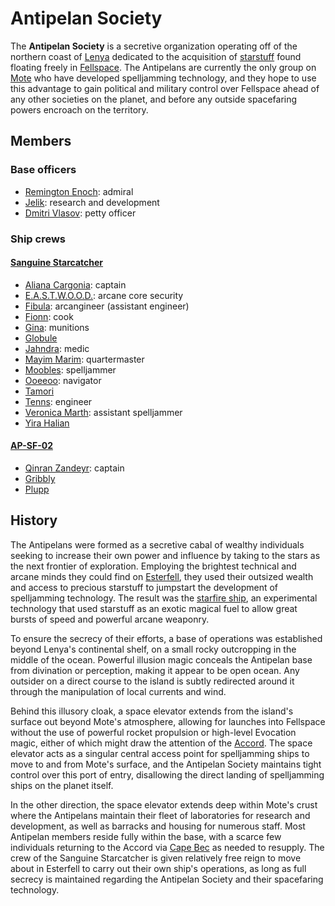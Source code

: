 # Antipelan Society

The **Antipelan Society** is a secretive organization operating off of the northern coast of [Lenya](../../../ch-4-esterfell-gazetteer/lenya/lenya.md) dedicated to the acquisition of [starstuff](../../../ch-6-mote-treasures/starstuff.md) found floating freely in [Fellspace](../../../ch-1-welcome-to-mote/cosmology/fellspace.md). The Antipelans are currently the only group on [Mote](../../../ch-1-welcome-to-mote/cosmology/mote.md) who have developed spelljamming technology, and they hope to use this advantage to gain political and military control over Fellspace ahead of any other societies on the planet, and before any outside spacefaring powers encroach on the territory.

## Members

### Base officers

- [Remington Enoch](members/remington-enoch.md): admiral
- [Jelik](members/jelik.md): research and development
- [Dmitri Vlasov](members/dmitri-vlasov.md): petty officer

### Ship crews

#### [Sanguine Starcatcher](fleet/ap-sf-01-sanguine-starcatcher.md)

- [Aliana Cargonia](members/aliana-cargonia.md): captain
- [E.A.S.T.W.O.O.D.](members/eastwood.md): arcane core security
- [Fibula](members/fibula.md): arcangineer (assistant engineer)
- [Fionn](members/fionn.md): cook
- [Gina](members/gina.md): munitions
- [Globule](members/globule.md)
- [Jahndra](members/jahndra.md): medic
- [Mayim Marim](members/mayim-marim.md): quartermaster
- [Moobles](members/moobles.md): spelljammer
- [Ooeeoo](members/ooeeoo.md): navigator
- [Tamori](members/tamori.md)
- [Tenns](members/tenns.md): engineer
- [Veronica Marth](members/veronica-marth.md): assistant spelljammer
- [Yira Halian](members/yira-halian.md)

#### [AP-SF-02](fleet/ap-sf-02.md)

- [Qinran Zandeyr](members/qinran-zandeyr.md): captain
- [Gribbly](members/gribbly.md)
- [Plupp](members/plupp.md)

## History

The Antipelans were formed as a secretive cabal of wealthy individuals seeking to increase their own power and influence by taking to the stars as the next frontier of exploration. Employing the brightest technical and arcane minds they could find on [Esterfell](../../../ch-4-esterfell-gazetteer/esterfell.md), they used their outsized wealth and access to precious starstuff to jumpstart the development of spelljamming technology. The result was the [starfire ship](../../../ch-6-mote-treasures/vehicles/starstuff-ships/starfire-ship.md), an experimental technology that used starstuff as an exotic magical fuel to allow great bursts of speed and powerful arcane weaponry.

To ensure the secrecy of their efforts, a base of operations was established beyond Lenya's continental shelf, on a small rocky outcropping in the middle of the ocean. Powerful illusion magic conceals the Antipelan base from divination or perception, making it appear to be open ocean. Any outsider on a direct course to the island is subtly redirected around it through the manipulation of local currents and wind.

Behind this illusory cloak, a space elevator extends from the island's surface out beyond Mote's atmosphere, allowing for launches into Fellspace without the use of powerful rocket propulsion or high-level Evocation magic, either of which might draw the attention of the [Accord](../../societies/esterfell-accord/esterfell-accord.md). The space elevator acts as a singular central access point for spelljamming ships to move to and from Mote's surface, and the Antipelan Society maintains tight control over this port of entry, disallowing the direct landing of spelljamming ships on the planet itself.

In the other direction, the space elevator extends deep within Mote's crust where the Antipelans maintain their fleet of laboratories for research and development, as well as barracks and housing for numerous staff. Most Antipelan members reside fully within the base, with a scarce few individuals returning to the Accord via [Cape Bec](../../societies/esterfell-accord/cape-bec/cape-bec.md) as needed to resupply. The crew of the Sanguine Starcatcher is given relatively free reign to move about in Esterfell to carry out their own ship's operations, as long as full secrecy is maintained regarding the Antipelan Society and their spacefaring technology.
